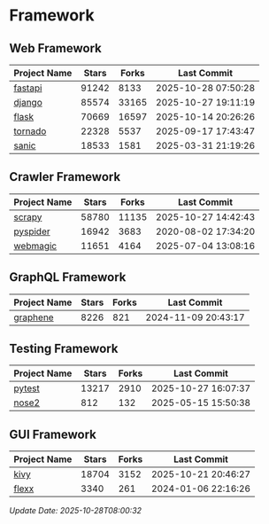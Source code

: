 # Framework

## Web Framework
| Project Name | Stars | Forks | Last Commit |
| ------------ | ----- | ----- | ----------- |
| [fastapi](https://github.com/fastapi/fastapi) | 91242 | 8133 | 2025-10-28 07:50:28 |
| [django](https://github.com/django/django) | 85574 | 33165 | 2025-10-27 19:11:19 |
| [flask](https://github.com/pallets/flask) | 70669 | 16597 | 2025-10-14 20:26:26 |
| [tornado](https://github.com/tornadoweb/tornado) | 22328 | 5537 | 2025-09-17 17:43:47 |
| [sanic](https://github.com/sanic-org/sanic) | 18533 | 1581 | 2025-03-31 21:19:26 |

## Crawler Framework
| Project Name | Stars | Forks | Last Commit |
| ------------ | ----- | ----- | ----------- |
| [scrapy](https://github.com/scrapy/scrapy) | 58780 | 11135 | 2025-10-27 14:42:43 |
| [pyspider](https://github.com/binux/pyspider) | 16942 | 3683 | 2020-08-02 17:34:20 |
| [webmagic](https://github.com/code4craft/webmagic) | 11651 | 4164 | 2025-07-04 13:08:16 |

## GraphQL Framework
| Project Name | Stars | Forks | Last Commit |
| ------------ | ----- | ----- | ----------- |
| [graphene](https://github.com/graphql-python/graphene) | 8226 | 821 | 2024-11-09 20:43:17 |

## Testing Framework
| Project Name | Stars | Forks | Last Commit |
| ------------ | ----- | ----- | ----------- |
| [pytest](https://github.com/pytest-dev/pytest) | 13217 | 2910 | 2025-10-27 16:07:37 |
| [nose2](https://github.com/nose-devs/nose2) | 812 | 132 | 2025-05-15 15:50:38 |

## GUI Framework
| Project Name | Stars | Forks | Last Commit |
| ------------ | ----- | ----- | ----------- |
| [kivy](https://github.com/kivy/kivy) | 18704 | 3152 | 2025-10-21 20:46:27 |
| [flexx](https://github.com/flexxui/flexx) | 3340 | 261 | 2024-01-06 22:16:26 |

*Update Date: 2025-10-28T08:00:32*